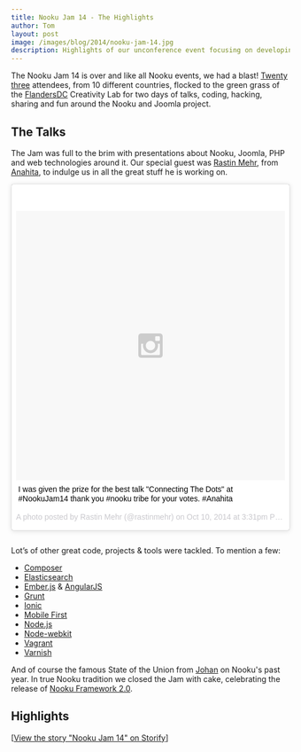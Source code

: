 ```yaml
---
title: Nooku Jam 14 - The Highlights
author: Tom
layout: post
image: /images/blog/2014/nooku-jam-14.jpg
description: Highlights of our unconference event focusing on developing with Nooku and Joomla.
---
```


The Nooku Jam 14 is over and like all Nooku events, we had a blast! [Twenty three](https://twitter.com/nooku/lists/nooku-jam-14) attendees, from 10 different countries, flocked to the green grass of the [FlandersDC](http://www.flandersdc.be/en) Creativity Lab for two days of talks, coding, hacking, sharing and fun around the Nooku and Joomla project.

<!--more-->

## The Talks

The Jam was full to the brim with presentations about Nooku, Joomla, PHP and web technologies around it. Our special guest was [Rastin Mehr](https://twitter.com/rastin), from [Anahita](http://www.getanahita.com/), to indulge us in all the great stuff he is working on.

<blockquote class="instagram-media" data-instgrm-captioned data-instgrm-version="3" style=" background:#FFF; border:0; border-radius:3px; box-shadow:0 0 1px 0 rgba(0,0,0,0.5),0 1px 10px 0 rgba(0,0,0,0.15); margin: 1px; margin-bottom: 2em; max-width:658px; padding:0; width:99.375%; width:-webkit-calc(100% - 2px); width:calc(100% - 2px);"><div style="padding:8px;"><div style=" background:#F8F8F8; line-height:0; margin-top:40px; padding:50% 0; text-align:center; width:100%;"> <div style=" background:url(data:image/png;base64,iVBORw0KGgoAAAANSUhEUgAAACwAAAAsCAMAAAApWqozAAAAGFBMVEUiIiI9PT0eHh4gIB4hIBkcHBwcHBwcHBydr+JQAAAACHRSTlMABA4YHyQsM5jtaMwAAADfSURBVDjL7ZVBEgMhCAQBAf//42xcNbpAqakcM0ftUmFAAIBE81IqBJdS3lS6zs3bIpB9WED3YYXFPmHRfT8sgyrCP1x8uEUxLMzNWElFOYCV6mHWWwMzdPEKHlhLw7NWJqkHc4uIZphavDzA2JPzUDsBZziNae2S6owH8xPmX8G7zzgKEOPUoYHvGz1TBCxMkd3kwNVbU0gKHkx+iZILf77IofhrY1nYFnB/lQPb79drWOyJVa/DAvg9B/rLB4cC+Nqgdz/TvBbBnr6GBReqn/nRmDgaQEej7WhonozjF+Y2I/fZou/qAAAAAElFTkSuQmCC); display:block; height:44px; margin:0 auto -44px; position:relative; top:-22px; width:44px;"></div></div><p style=" margin:8px 0 0 0; padding:0 4px;"> <a href="https://instagram.com/p/uyyL6fEoh4/" style=" color:#000; font-family:Arial,sans-serif; font-size:14px; font-style:normal; font-weight:normal; line-height:17px; text-decoration:none; word-wrap:break-word;" target="_top">I was given the prize for the best talk &#34;Connecting The Dots&#34; at #NookuJam14 thank you #nooku tribe for your votes. #Anahita</a></p><p style="font-family:Arial,sans-serif;color:#c9c8cd; font-size:14px; line-height:17px; margin-bottom:0; margin-top:8px; overflow:hidden; padding:8px 0 7px; text-align:center; text-overflow:ellipsis; white-space:nowrap;">A photo posted by Rastin Mehr (@rastinmehr)&nbsp;on <time style=" font-family:Arial,sans-serif; font-size:14px; line-height:17px;" datetime="2014-10-30T22:31:43+00:00">Oct 10, 2014 at 3:31pm PDT</time></p></div></blockquote><script async defer src="//platform.instagram.com/en_US/embeds.js"></script>

Lot’s of other great code, projects & tools were tackled. To mention a few:

- [Composer](https://getcomposer.org/)
- [Elasticsearch](http://www.elasticsearch.org/)
- [Ember.js](http://emberjs.com/) & [AngularJS](https://angularjs.org/)
- [Grunt](http://gruntjs.com/)
- [Ionic](http://ionicframework.com/)
- [Mobile First](http://en.wikipedia.org/wiki/Responsive_web_design#Mobile_first.2C_unobtrusive_JavaScript.2C_and_progressive_enhancement)
- [Node.js](http://nodejs.org/)
- [Node-webkit](https://github.com/rogerwang/node-webkit)
- [Vagrant](https://www.vagrantup.com/)
- [Varnish](https://www.varnish-cache.org/)

And of course the famous State of the Union from [Johan](https://twitter.com/johanjanssens) on Nooku's past year. In true Nooku tradition we closed the Jam with cake, celebrating the release of [Nooku Framework 2.0](http://www.nooku.org/blog/2014/09/hello-joomla/).

## Highlights

<div class="storify"><script src="//storify.com/janssenstom/nooku-jam-14.js?border=false&header=false&template=grid"></script><noscript>[<a href="//storify.com/janssenstom/nooku-jam-14" target="_blank">View the story "Nooku Jam 14" on Storify</a>]</noscript></div>
